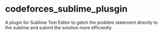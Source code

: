 # codeforces_sublime_plusgin
A plugin for Sublime Text Editor to getch the problem statement directly to the sublime and submit the solution more efficiently
